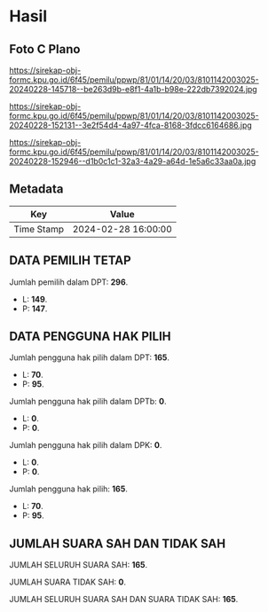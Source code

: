 # Hasil

## Foto C Plano

https://sirekap-obj-formc.kpu.go.id/6f45/pemilu/ppwp/81/01/14/20/03/8101142003025-20240228-145718--be263d9b-e8f1-4a1b-b98e-222db7392024.jpg

https://sirekap-obj-formc.kpu.go.id/6f45/pemilu/ppwp/81/01/14/20/03/8101142003025-20240228-152131--3e2f54d4-4a97-4fca-8168-3fdcc6164686.jpg

https://sirekap-obj-formc.kpu.go.id/6f45/pemilu/ppwp/81/01/14/20/03/8101142003025-20240228-152946--d1b0c1c1-32a3-4a29-a64d-1e5a6c33aa0a.jpg


## Metadata

| Key        | Value               |
| ---------- | ------------------- |
| Time Stamp | 2024-02-28 16:00:00 |


## DATA PEMILIH TETAP

Jumlah pemilih dalam DPT: **296**.
 * L: **149**.
 * P: **147**.

## DATA PENGGUNA HAK PILIH

Jumlah pengguna hak pilih dalam DPT: **165**.
 * L: **70**.
 * P: **95**.

Jumlah pengguna hak pilih dalam DPTb: **0**.
 * L: **0**.
 * P: **0**.

Jumlah pengguna hak pilih dalam DPK: **0**.
 * L: **0**.
 * P: **0**.

Jumlah pengguna hak pilih: **165**.
 * L: **70**.
 * P: **95**.

## JUMLAH SUARA SAH DAN TIDAK SAH

JUMLAH SELURUH SUARA SAH: **165**.

JUMLAH SUARA TIDAK SAH: **0**.

JUMLAH SELURUH SUARA SAH DAN SUARA TIDAK SAH: **165**.


